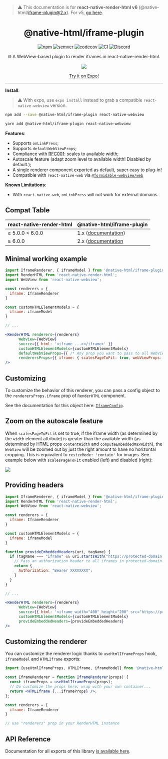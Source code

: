 > :warning: This documentation is for **react-native-render-html v6** (@native-html/iframe-plugin@2.x). For v5, [go here](https://github.com/native-html/plugins/tree/rnrh/5.x/packages/iframe-plugin#readme).

<h1 align="center">@native-html/iframe-plugin</h1>

<p align="center">
  <a href="https://www.npmjs.com/package/@native-html/iframe-plugin"
    ><img
      src="https://img.shields.io/npm/v/@native-html/iframe-plugin"
      alt="npm"
  /></a>
  <a href="https://semver.org/spec/v2.0.0.html"
    ><img
      src="https://img.shields.io/badge/semver-2.0.0-e10079.svg"
      alt="semver"
  /></a>
  <a href="https://codecov.io/gh/native-html/plugins?flag=iframe-plugin"
    ><img
      src="https://codecov.io/gh/native-html/plugins/branch/master/graph/badge.svg?flag=iframe-plugin"
      alt="codecov"
  /></a>
  <a
    href="https://github.com/native-html/plugin/actions?query=branch%3Amaster+workflow%3Aiframe"
    ><img
      src="https://github.com/native-html/plugins/workflows/iframe/badge.svg?branch=master"
      alt="CI"
  /></a>
  <a href="https://discord.gg/3B9twTMEzb">
    <img
    src="https://img.shields.io/discord/736906960041148476?label=discord"
    alt="Discord"
  />
</a>
</p>

<p align="center">
  🌐 A WebView-based plugin to render iframes in react-native-render-html.
</p>

<p align="center">
  <img
    src="https://github.com/native-html/plugins/raw/master/images/expo-example.png"
  />
</p>
<div align="center">
  <a href="https://expo.io/@jsamr/projects/native-html-plugins-examples"
    >Try it on Expo!</a
  >
</div>

<hr/>

**Install**:

> :warning: With expo, use `expo install` instead to grab a compatible
> `react-native-webview` version.

```sh
npm add --save @native-html/iframe-plugin react-native-webview
```

```sh
yarn add @native-html/iframe-plugin react-native-webview
```

**Features**:

- Supports `onLinkPress`;
- Supports `defaultWebViewProps`;
- Compliance with [RFC001](https://github.com/meliorence/react-native-render-html/blob/master/rfc/001-A-deterministic-approach-to-embedded-content-scaling.adoc#L13): scales to available width;
- Autoscale feature (adapt zoom level to available width! Disabled by default.);
- A single renderer component exported as default, super easy to plug-in!
- Compatible with `react-native-web` via [`@formidable-webview/web`](https://github.com/formidable-webview/ubiquitous/tree/master/packages/web#readme)

**Known Limitations**:

- With `react-native-web`, `onLinkPress` will not work for external domains.

## Compat Table

| react-native-render-html | @native-html/iframe-plugin                                          |
| ------------------------ | ------------------------------------------------------------------- |
| ≥ 5.0.0 &lt; 6.0.0       | 1.x ([documentation](/tree/rnrh/5.x/packages/iframe-plugin#readme)) |
| ≥ 6.0.0                  | 2.x ([documentation](/tree/rnrh/6.x/packages/iframe-plugin#readme)  |

## Minimal working example

```jsx
import IframeRenderer, { iframeModel } from '@native-html/iframe-plugin';
import RenderHTML from 'react-native-render-html';
import WebView from 'react-native-webview';

const renderers = {
  iframe: IframeRenderer
}

const customHTMLElementModels = {
  iframe: iframeModel
}

// ...

<RenderHTML renderers={renderers}
      WebView={WebView}
      source={{ html: '<iframe ...></iframe>' }}
      customHTMLElementModels={customHTMLElementModels}
      defaultWebViewProps={{ /* Any prop you want to pass to all WebViews */ }}
      renderersProps={{ iframe: { scalesPageToFit: true, webViewProps: { /* Any prop you want to pass to iframe WebViews */ } }}}
/>

```

## Customizing

To customize the behavior of this renderer, you can pass a config object
to the `renderersProps.iframe` prop of `RenderHTML` component.

See the documentation for this object here: [`IframeConfig`](docs/iframe-plugin.iframeconfig.md).

## Zoom on the autoscale feature

When `scalesPageToFit` is set to true, if the iframe width (as determined by the
`width` element attribute) is greater than the available width (as determined
by HTML props `contentWidth` and `computeEmbeddedMaxWidth`), the `WebView` will
be zoomed out by just the right amount to have no horizontal cropping. This is
equivalent to `resizeMode: 'contain'` for images. See example below with
`scalesPageToFit` enabled (left) and disabled (right):

![](/blob/master/images/scalesPageToFit.jpg)

## Providing headers

```jsx
import IframeRenderer, { iframeModel } from '@native-html/iframe-plugin';
import RenderHTML from 'react-native-render-html';
import WebView from 'react-native-webview';

const renderers = {
  iframe: IframeRenderer
}

const customHTMLElementModels = {
  iframe: iframeModel
}

function provideEmbeddedHeaders(uri, tagName) {
  if (tagName === "iframe" && uri.startsWith("https://protected-domain.com")) {
    // Pass an authorization header to all iframes in protected-domain.com
    return {
      Authorization: "Bearer XXXXXXXX";
    }
  }
}

// ...

<RenderHTML renderers={renderers}
      WebView={WebView}
      source={{ html: '<iframe width="400" height="200" src="https://protected-domain.com/user/cart?embedded"></iframe>' }}
      customHTMLElementModels={customHTMLElementModels}
      provideEmbeddedHeaders={provideEmbeddedHeaders}
/>

```

## Customizing the renderer

You can customize the renderer logic thanks to `useHtmlIframeProps` hook, `iframeModel` and `HTMLIframe` exports:

```jsx
import {useHtmlIframeProps, HTMLIframe, iframeModel} from '@native-html/iframe-plugin';

const IframeRenderer = function IframeRenderer(props) {
  const iframeProps = useHtmlIframeProps(props);
  // Do customize the props here; wrap with your own container...
  return <HTMLIframe {...iframeProps} />;
};

const renderers = {
  iframe: IframeRenderer
}

// use "renderers" prop in your RenderHTML instance
```

## API Reference

Documentation for all exports of this library [is available here](docs/iframe-plugin.md).

